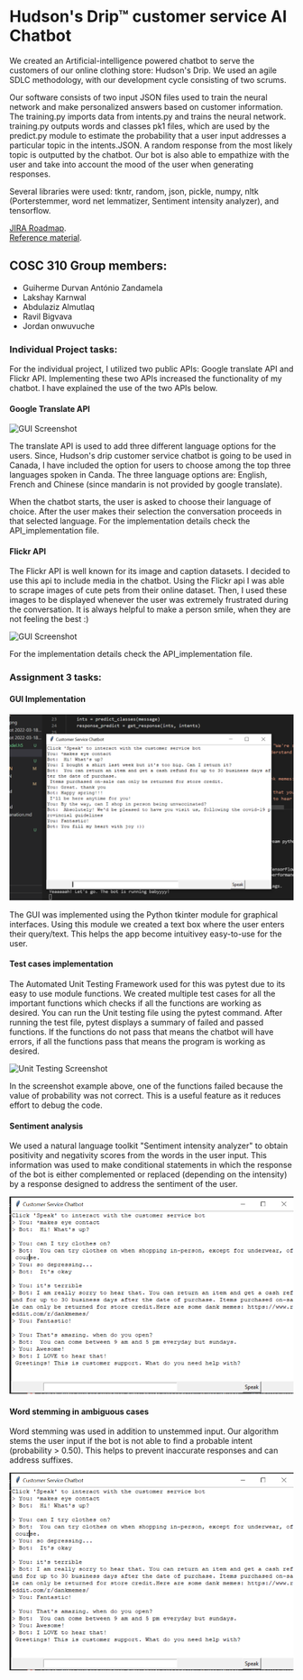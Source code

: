 # Hudson's Drip™ customer service AI Chatbot

  We created an Artificial-intelligence powered chatbot to serve the customers of our online clothing store: Hudson's Drip. We used an agile SDLC methodology, with our development cycle consisting of two scrums.
  
  Our software consists of two input JSON files used to train the neural network and make personalized answers based on customer information. The training.py imports data from intents.py and trains the neural network. training.py outputs words and classes pk1 files, which are used by the predict.py module to estimate the probability that a user input addresses a particular topic in the intents.JSON. A random response from the most likely topic is outputted by the chatbot. Our bot is also able to empathize with the user and take into account the mood of the user when generating responses.

Several libraries were used: tkntr, random, json, pickle, numpy, nltk (Porterstemmer, word net lemmatizer, Sentiment intensity analyzer), and tensorflow.

[JIRA Roadmap](https://durvan.atlassian.net/jira/software/projects/CT3/boards/).  
[Reference material](https://www.youtube.com/watch?v=1lwddP0KUEg). 
  
## COSC 310 Group members:
- Guiherme Durvan António Zandamela
- Lakshay Karnwal
- Abdulaziz Almutlaq
- Ravil Bigvava
- Jordan onwuvuche

### Individual Project tasks:

For the individual project, I utilized two public APIs: Google translate API and Flickr API. Implementing these two APIs increased the functionality of my chatbot. I have explained the use of the two APIs below.

#### Google Translate API
![GUI Screenshot](https://user-images.githubusercontent.com/60047109/162899488-91d0aedf-2d1d-4fab-9a58-887d6ce67a45.png)

The translate API is used to add three different language options for the users. Since, Hudson's drip customer service chatbot is going to be used in Canada, I have included the option for users to choose among the top three languages spoken in Canda. The three language options are: English, French and Chinese (since mandarin is not provided by google translate).

When the chatbot starts, the user is asked to choose their language of choice. After the user makes their selection the conversation proceeds in that selected language. For the implementation details check the API_implementation file.

#### Flickr API

The Flickr API is well known for its image and caption datasets. I decided to use this api to include media in the chatbot. Using the Flickr api I was able to scrape images of cute pets from their online dataset. Then, I used these images to be displayed whenever the user was extremely frustrated during the conversation. It is always helpful to make a person smile, when they are not feeling the best :)

![GUI Screenshot](https://user-images.githubusercontent.com/60047109/162899014-b0bc8899-d1f9-4a3c-a8c5-fda75e9e807b.png)

For the implementation details check the API_implementation file.


### Assignment 3 tasks:

#### GUI Implementation
![GUI Screenshot](https://raw.githubusercontent.com/durvanZ/COSC310_Team3/main/screenshots/botdemo.png)

The GUI was implemented using the Python tkinter module for graphical interfaces. Using this module we created a text box where the user enters their query/text. This helps the app become intuitivey easy-to-use for the user.

#### Test cases implementation

The Automated Unit Testing Framework used for this was pytest due to its easy to use module functions. We created multiple test cases for all the important functions which checks if all the functions are working as desired. You can run the Unit testing file using the pytest command. After running the test file, pytest displays a summary of failed and passed functions. If the functions do not pass that means the chatbot will have errors, if all the functions pass that means the program is working as desired.

![Unit Testing Screenshot](https://user-images.githubusercontent.com/60047109/159101549-550633ec-41f7-408e-8fa5-5a43b64d2d75.png)

In the screenshot example above, one of the functions failed because the value of probability was not correct. This is a useful feature as it reduces effort to debug the code.

#### Sentiment analysis

We used a natural language toolkit "Sentiment intensity analyzer" to obtain positivity and negativity scores from the words in the user input. This information was used to make conditional statements in which the response of the bot is either complemented or replaced (depending on the intensity) by a response designed to address the sentiment of the user.

![Sentiment analysis demo](https://raw.githubusercontent.com/durvanZ/COSC310_Team3/main/screenshots/sentimentdemo.png)

#### Word stemming in ambiguous cases

Word stemming was used in addition to unstemmed input. Our algorithm stems the user input if the bot is not able to find a probable intent (probability > 0.50).
This helps to prevent inaccurate responses and can address suffixes.

![Sentiment analysis demo](https://raw.githubusercontent.com/durvanZ/COSC310_Team3/main/screenshots/sentimentdemo.png)
